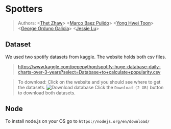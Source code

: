 # Spotters

> Authors: \<[Thet Zhaw](https://github.com/tzaw0)\> \<[Marco Baez Pulido](https://github.com/marcobaez21)\> \<[Yong Hwei Toon](https://github.com/yhtoon)\> \<[George Orduno Galicia](https://github.com/GeorgeO05)\> \<[Jessie Lu](https://github.com/Jess-say)\>   

## Dataset
We used two spotify datasets from kaggle. The website holds both csv files.
> https://www.kaggle.com/pepepython/spotify-huge-database-daily-charts-over-3-years?select=Database+to+calculate+popularity.csv

> To download: 
> Click on the website and you should see where to get the datasets. 
> ![Download database](https://cdn.discordapp.com/attachments/901148564229619752/912848429913362452/unknown.png)
> Click the `Download (2 GB)` button to download both datasets. 

## Node
To install node.js on your OS go to `https://nodejs.org/en/download/`
